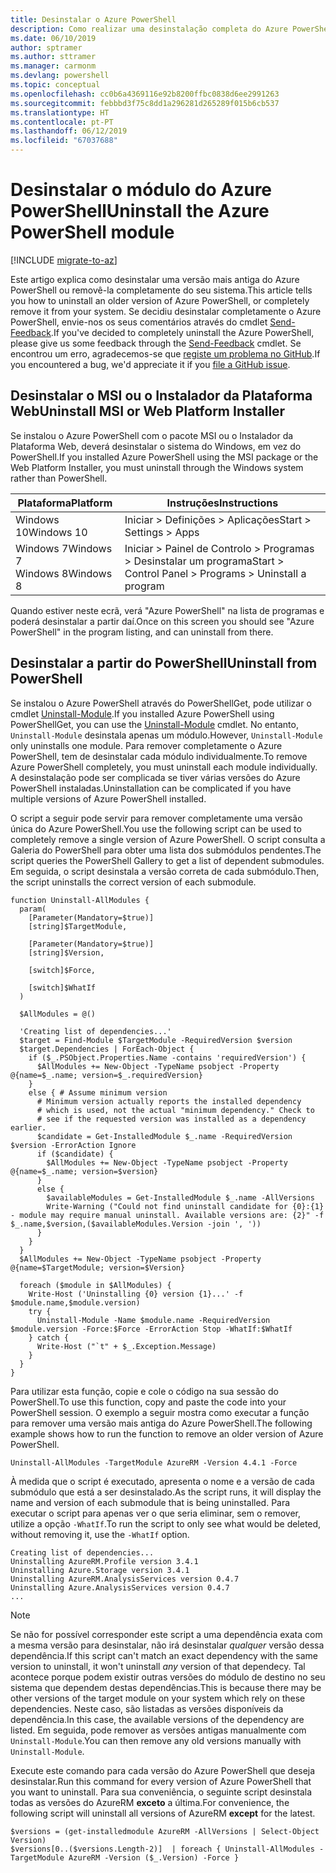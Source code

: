 ```yaml
---
title: Desinstalar o Azure PowerShell
description: Como realizar uma desinstalação completa do Azure PowerShell
ms.date: 06/10/2019
author: sptramer
ms.author: sttramer
ms.manager: carmonm
ms.devlang: powershell
ms.topic: conceptual
ms.openlocfilehash: cc0b6a4369116e92b8200ffbc0838d6ee2991263
ms.sourcegitcommit: febbbd3f75c8dd1a296281d265289f015b6cb537
ms.translationtype: HT
ms.contentlocale: pt-PT
ms.lasthandoff: 06/12/2019
ms.locfileid: "67037688"
---
```

# <a name="uninstall-the-azure-powershell-module"></a><span data-ttu-id="6d780-103">Desinstalar o módulo do Azure PowerShell</span><span class="sxs-lookup"><span data-stu-id="6d780-103">Uninstall the Azure PowerShell module</span></span>

[!INCLUDE [migrate-to-az](../includes/migrate-to-az.md)]

<span data-ttu-id="6d780-104">Este artigo explica como desinstalar uma versão mais antiga do Azure PowerShell ou removê-la completamente do seu sistema.</span><span class="sxs-lookup"><span data-stu-id="6d780-104">This article tells you how to uninstall an older version of Azure PowerShell, or completely remove it from your system.</span></span> <span data-ttu-id="6d780-105">Se decidiu desinstalar completamente o Azure PowerShell, envie-nos os seus comentários através do cmdlet [Send-Feedback](/powershell/module/azurerm.profile/send-feedback).</span><span class="sxs-lookup"><span data-stu-id="6d780-105">If you've decided to completely uninstall the Azure PowerShell, please give us some feedback through the [Send-Feedback](/powershell/module/azurerm.profile/send-feedback) cmdlet.</span></span>
<span data-ttu-id="6d780-106">Se encontrou um erro, agradecemos-se que [registe um problema no GitHub](https://github.com/azure/azure-powershell/issues).</span><span class="sxs-lookup"><span data-stu-id="6d780-106">If you encountered a bug, we'd appreciate it if you [file a GitHub issue](https://github.com/azure/azure-powershell/issues).</span></span>

## <a name="uninstall-msi-or-web-platform-installer"></a><span data-ttu-id="6d780-107">Desinstalar o MSI ou o Instalador da Plataforma Web</span><span class="sxs-lookup"><span data-stu-id="6d780-107">Uninstall MSI or Web Platform Installer</span></span>

<span data-ttu-id="6d780-108">Se instalou o Azure PowerShell com o pacote MSI ou o Instalador da Plataforma Web, deverá desinstalar o sistema do Windows, em vez do PowerShell.</span><span class="sxs-lookup"><span data-stu-id="6d780-108">If you installed Azure PowerShell using the MSI package or the Web Platform Installer, you must uninstall through the Windows system rather than PowerShell.</span></span>

| <span data-ttu-id="6d780-109">Plataforma</span><span class="sxs-lookup"><span data-stu-id="6d780-109">Platform</span></span> | <span data-ttu-id="6d780-110">Instruções</span><span class="sxs-lookup"><span data-stu-id="6d780-110">Instructions</span></span> |
|----------|--------------|
| <span data-ttu-id="6d780-111">Windows 10</span><span class="sxs-lookup"><span data-stu-id="6d780-111">Windows 10</span></span> | <span data-ttu-id="6d780-112">Iniciar > Definições > Aplicações</span><span class="sxs-lookup"><span data-stu-id="6d780-112">Start > Settings > Apps</span></span> |
| <span data-ttu-id="6d780-113">Windows 7</span><span class="sxs-lookup"><span data-stu-id="6d780-113">Windows 7</span></span> </br><span data-ttu-id="6d780-114">Windows 8</span><span class="sxs-lookup"><span data-stu-id="6d780-114">Windows 8</span></span> | <span data-ttu-id="6d780-115">Iniciar > Painel de Controlo > Programas > Desinstalar um programa</span><span class="sxs-lookup"><span data-stu-id="6d780-115">Start > Control Panel > Programs > Uninstall a program</span></span> |

<span data-ttu-id="6d780-116">Quando estiver neste ecrã, verá "Azure PowerShell" na lista de programas e poderá desinstalar a partir daí.</span><span class="sxs-lookup"><span data-stu-id="6d780-116">Once on this screen you should see "Azure PowerShell" in the program listing, and can uninstall from there.</span></span>

## <a name="uninstall-from-powershell"></a><span data-ttu-id="6d780-117">Desinstalar a partir do PowerShell</span><span class="sxs-lookup"><span data-stu-id="6d780-117">Uninstall from PowerShell</span></span>

<span data-ttu-id="6d780-118">Se instalou o Azure PowerShell através do PowerShellGet, pode utilizar o cmdlet [Uninstall-Module](/powershell/module/powershellget/uninstall-module).</span><span class="sxs-lookup"><span data-stu-id="6d780-118">If you installed Azure PowerShell using PowerShellGet, you can use the [Uninstall-Module](/powershell/module/powershellget/uninstall-module) cmdlet.</span></span> <span data-ttu-id="6d780-119">No entanto, `Uninstall-Module` desinstala apenas um módulo.</span><span class="sxs-lookup"><span data-stu-id="6d780-119">However, `Uninstall-Module` only uninstalls one module.</span></span> <span data-ttu-id="6d780-120">Para remover completamente o Azure PowerShell, tem de desinstalar cada módulo individualmente.</span><span class="sxs-lookup"><span data-stu-id="6d780-120">To remove Azure PowerShell completely, you must uninstall each module individually.</span></span> <span data-ttu-id="6d780-121">A desinstalação pode ser complicada se tiver várias versões do Azure PowerShell instaladas.</span><span class="sxs-lookup"><span data-stu-id="6d780-121">Uninstallation can be complicated if you have multiple versions of Azure PowerShell installed.</span></span>

<span data-ttu-id="6d780-122">O script a seguir pode servir para remover completamente uma versão única do Azure PowerShell.</span><span class="sxs-lookup"><span data-stu-id="6d780-122">You use the following script can be used to completely remove a single version of Azure PowerShell.</span></span> <span data-ttu-id="6d780-123">O script consulta a Galeria do PowerShell para obter uma lista dos submódulos pendentes.</span><span class="sxs-lookup"><span data-stu-id="6d780-123">The script queries the PowerShell Gallery to get a list of dependent submodules.</span></span> <span data-ttu-id="6d780-124">Em seguida, o script desinstala a versão correta de cada submódulo.</span><span class="sxs-lookup"><span data-stu-id="6d780-124">Then, the script uninstalls the correct version of each submodule.</span></span>

```powershell-interactive
function Uninstall-AllModules {
  param(
    [Parameter(Mandatory=$true)]
    [string]$TargetModule,

    [Parameter(Mandatory=$true)]
    [string]$Version,

    [switch]$Force,

    [switch]$WhatIf
  )
  
  $AllModules = @()
  
  'Creating list of dependencies...'
  $target = Find-Module $TargetModule -RequiredVersion $version
  $target.Dependencies | ForEach-Object {
    if ($_.PSObject.Properties.Name -contains 'requiredVersion') {
      $AllModules += New-Object -TypeName psobject -Property @{name=$_.name; version=$_.requiredVersion}
    }
    else { # Assume minimum version
      # Minimum version actually reports the installed dependency
      # which is used, not the actual "minimum dependency." Check to
      # see if the requested version was installed as a dependency earlier.
      $candidate = Get-InstalledModule $_.name -RequiredVersion $version -ErrorAction Ignore
      if ($candidate) {
        $AllModules += New-Object -TypeName psobject -Property @{name=$_.name; version=$version}
      }
      else {
        $availableModules = Get-InstalledModule $_.name -AllVersions
        Write-Warning ("Could not find uninstall candidate for {0}:{1} - module may require manual uninstall. Available versions are: {2}" -f $_.name,$version,($availableModules.Version -join ', '))
      }
    }
  }
  $AllModules += New-Object -TypeName psobject -Property @{name=$TargetModule; version=$Version}

  foreach ($module in $AllModules) {
    Write-Host ('Uninstalling {0} version {1}...' -f $module.name,$module.version)
    try {
      Uninstall-Module -Name $module.name -RequiredVersion $module.version -Force:$Force -ErrorAction Stop -WhatIf:$WhatIf
    } catch {
      Write-Host ("`t" + $_.Exception.Message)
    }
  }
}
```

<span data-ttu-id="6d780-125">Para utilizar esta função, copie e cole o código na sua sessão do PowerShell.</span><span class="sxs-lookup"><span data-stu-id="6d780-125">To use this function, copy and paste the code into your PowerShell session.</span></span> <span data-ttu-id="6d780-126">O exemplo a seguir mostra como executar a função para remover uma versão mais antiga do Azure PowerShell.</span><span class="sxs-lookup"><span data-stu-id="6d780-126">The following example shows how to run the function to remove an older version of Azure PowerShell.</span></span>

```powershell-interactive
Uninstall-AllModules -TargetModule AzureRM -Version 4.4.1 -Force
```

<span data-ttu-id="6d780-127">À medida que o script é executado, apresenta o nome e a versão de cada submódulo que está a ser desinstalado.</span><span class="sxs-lookup"><span data-stu-id="6d780-127">As the script runs, it will display the name and version of each submodule that is being uninstalled.</span></span> <span data-ttu-id="6d780-128">Para executar o script para apenas ver o que seria eliminar, sem o remover, utilize a opção `-WhatIf`.</span><span class="sxs-lookup"><span data-stu-id="6d780-128">To run the script to only see what would be deleted, without removing it, use the `-WhatIf` option.</span></span>

```output
Creating list of dependencies...
Uninstalling AzureRM.Profile version 3.4.1
Uninstalling Azure.Storage version 3.4.1
Uninstalling AzureRM.AnalysisServices version 0.4.7
Uninstalling Azure.AnalysisServices version 0.4.7
...
```

> [!NOTE]
> <span data-ttu-id="6d780-129">Se não for possível corresponder este script a uma dependência exata com a mesma versão para desinstalar, não irá desinstalar _qualquer_ versão dessa dependência.</span><span class="sxs-lookup"><span data-stu-id="6d780-129">If this script can't match an exact dependency with the same version to uninstall, it won't uninstall _any_ version of that dependecy.</span></span> <span data-ttu-id="6d780-130">Tal acontece porque podem existir outras versões do módulo de destino no seu sistema que dependem destas dependências.</span><span class="sxs-lookup"><span data-stu-id="6d780-130">This is because there may be other versions of the target module on your system which rely on these dependencies.</span></span> <span data-ttu-id="6d780-131">Neste caso, são listadas as versões disponíveis da dependência.</span><span class="sxs-lookup"><span data-stu-id="6d780-131">In this case, the available versions of the dependency are listed.</span></span>
> <span data-ttu-id="6d780-132">Em seguida, pode remover as versões antigas manualmente com `Uninstall-Module`.</span><span class="sxs-lookup"><span data-stu-id="6d780-132">You can then remove any old versions manually with `Uninstall-Module`.</span></span>


<span data-ttu-id="6d780-133">Execute este comando para cada versão do Azure PowerShell que deseja desinstalar.</span><span class="sxs-lookup"><span data-stu-id="6d780-133">Run this command for every version of Azure PowerShell that you want to uninstall.</span></span> <span data-ttu-id="6d780-134">Para sua conveniência, o seguinte script desinstala todas as versões do AzureRM __exceto__ a última.</span><span class="sxs-lookup"><span data-stu-id="6d780-134">For convenience, the following script will uninstall all versions of AzureRM __except__ for the latest.</span></span>

```powershell-interactive
$versions = (get-installedmodule AzureRM -AllVersions | Select-Object Version)
$versions[0..($versions.Length-2)]  | foreach { Uninstall-AllModules -TargetModule AzureRM -Version ($_.Version) -Force }
```
